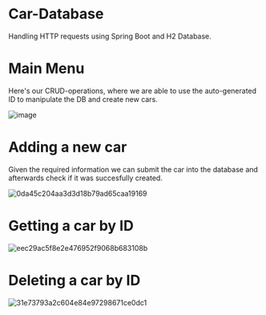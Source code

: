 # Car-Database
Handling HTTP requests using Spring Boot and H2 Database.

# Main Menu
Here's our CRUD-operations, where we are able to use the auto-generated ID to manipulate the DB and create new cars. 

![image](https://user-images.githubusercontent.com/47556122/220832022-ef524955-0362-40c9-94a7-29fb18311620.png)


# Adding a new car
Given the required information we can submit the car into the database and afterwards check if it was succesfully created.

![0da45c204aa3d3d18b79ad65caa19169](https://user-images.githubusercontent.com/47556122/220856939-ec41a345-cbd7-49da-85b5-ae4e96a78fc9.gif)

# Getting a car by ID

![eec29ac5f8e2e476952f9068b683108b](https://user-images.githubusercontent.com/47556122/220857200-eaabb96f-7daf-499f-952c-045f495c391b.gif)

# Deleting a car by ID

![31e73793a2c604e84e97298671ce0dc1](https://user-images.githubusercontent.com/47556122/220857561-e7ecad7c-1a90-4993-afe0-4fe8e60f9880.gif)
